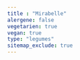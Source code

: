 ```yaml
---
title : "Mirabelle"
alergene: false
vegetarien: true
vegan: true
type: "legumes"
sitemap_exclude: true
--- 
```

